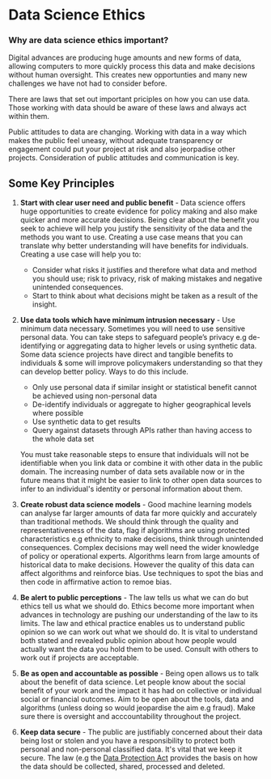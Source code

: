 # Data Science Ethics

### Why are data science ethics important?
Digital advances are producing huge amounts and new forms of data, allowing computers to more quickly process this data and make decisions without human oversight. This creates new opportunties and many new challenges we have not had to consider before. 

There are laws that set out important priciples on how you can use data. Those working with data should be aware of these laws and always act within them.

Public attitudes to data are changing. Working with data in a way which makes the public feel uneasy, without adequate transparency or engagement could put your project at risk and also jeorpadise other projects. Consideration of public attitudes and communication is key.


## Some Key Principles

1. **Start with clear user need and public benefit** - Data science offers huge opportunities to create evidence for policy making  and also make quicker and more accurate decisions. Being clear about the benefit you seek to achieve will help you justify the sensitivity of the data and the methods you want to use. Creating a use case means that you can translate why better understanding will have benefits for individuals. Creating a use case will help you to:

    * Consider what risks it justifies and therefore what data and method you should use; risk to privacy, risk of making mistakes	and negative unintended consequences.
    * Start to think about what decisions might be taken as a result of the insight.

2. **Use data tools which have minimum intrusion necessary** - Use minimum data necessary. Sometimes you will need to use sensitive personal data. You can take steps to safeguard people’s privacy e.g de-identifying or aggregating data to higher levels or using synthetic data. Some data science projects have direct and tangible benefits to individuals & some will improve policymakers understanding so that they can develop better policy. Ways to do this include.

   - Only use personal data if similar insight or statistical benefit cannot be achieved using non-personal data
   - De-identify individuals or aggregate to higher geographical levels where possible
   - Use synthetic data to get results
   - Query against datasets through APIs rather than having access to the whole data set 
   
   You must take reasonable steps to ensure that individuals will not be identifiable when you link data or combine it with
  other data in the public domain. The increasing number of data sets available now or in the future means that it might be
  easier to link to other open data sources to infer to an individual's identity or personal information about them.
 
3. **Create robust data science models** - Good machine learning models can analyse far larger amounts of data far more quickly and accurately than traditional methods. We should think through the quality and representativeness of the data, flag if algorithms are using protected characteristics e.g ethnicity to make decisions, think through unintended consequences. Complex decisions may well need the wider knowledge of policy or operational experts. Algorithms learn from large amounts of historical data to make decisions. However the quality of this data can affect algorithms and reinforce bias. Use techniques to spot the bias and then code in affirmative action to remoe bias.

4. **Be alert to public perceptions** - The law tells us what we can do but ethics tell us what we should do. Ethics become more important when advances in technology are pushing our understanding of the law to its limits. The law and ethical practice enables us to understand public opinion so we can work out what we should do. It is vital to understand both stated and revealed public opinion about how people would actually want the data you hold them to be used. Consult with others to work out if projects are acceptable.

5. **Be as open and accountable as possible** - Being open allows us to talk about the benefit of data science. Let people know about the social benefit of your work and the impact it has had on collective or individual social or financial outcomes. Aim to be open about the tools, data and algorithms (unless doing so would jeopardise the aim e.g fraud). Make sure there is oversight and acccountability throughout the project.

6. **Keep data secure** - The public are justifiably concerned about their data being lost or stolen and you have a responsibility to protect both personal and non-personal classified data. It's vital that we keep it secure. The law (e.g the [Data Protection Act](https://ico.org.uk/for-organisations/guide-to-data-protection/principle-5-retention/) provides the basis on how the data should be collected, shared, processed and deleted.

